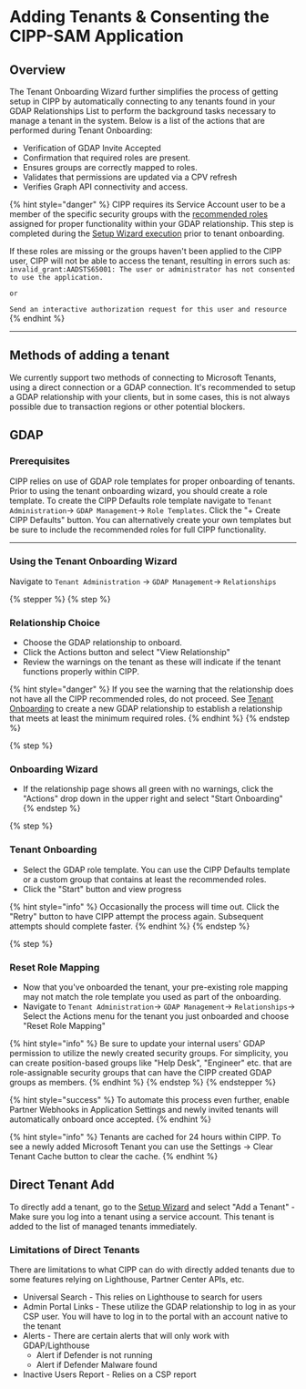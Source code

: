 # Adding Tenants & Consenting the CIPP-SAM Application

## Overview

The Tenant Onboarding Wizard further simplifies the process of getting setup in CIPP by automatically connecting to any tenants found in your GDAP Relationships List to perform the background tasks necessary to manage a tenant in the system. Below is a list of the actions that are performed during Tenant Onboarding:

* Verification of GDAP Invite Accepted
* Confirmation that required roles are present.
* Ensures groups are correctly mapped to roles.
* Validates that permissions are updated via a CPV refresh
* Verifies Graph API connectivity and access.

{% hint style="danger" %}
CIPP requires its Service Account user to be a member of the specific security groups with the [recommended roles](recommended-roles.md) assigned for proper functionality within your GDAP relationship. This step is completed during the [Setup Wizard execution](../../user-documentation/cipp/sam-setup-wizard.md) prior to tenant onboarding.

If these roles are missing or the groups haven't been applied to the CIPP user, CIPP will not be able to access the tenant, resulting in errors such as: `invalid_grant:AADSTS65001: The user or administrator has not consented to use the application.`

`or`

`Send an interactive authorization request for this user and resource`
{% endhint %}

***

## Methods of adding a tenant

We currently support two methods of connecting to Microsoft Tenants, using a direct connection or a GDAP connection. It's recommended to setup a GDAP relationship with your clients, but in some cases, this is not always possible due to transaction regions or other potential blockers.

## GDAP

### Prerequisites

CIPP relies on use of GDAP role templates for proper onboarding of tenants. Prior to using the tenant onboarding wizard, you should create a role template. To create the CIPP Defaults role template navigate to `Tenant Administration`-> `GDAP Management`-> `Role Templates`. Click the "+ Create CIPP Defaults" button. You can alternatively create your own templates but be sure to include the recommended roles for full CIPP functionality.

***

### Using the Tenant Onboarding Wizard

Navigate to `Tenant Administration` -> `GDAP Management`-> `Relationships`

{% stepper %}
{% step %}
### Relationship Choice

* Choose the GDAP relationship to onboard.&#x20;
* Click the Actions button and select "View Relationship"
* Review the warnings on the tenant as these will indicate if the tenant functions properly within CIPP.

{% hint style="danger" %}
If you see the warning that the relationship does not have all the CIPP recommended roles, do not proceed. See [Tenant Onboarding](gdap-invite-wizard.md) to create a new GDAP relationship to establish a relationship that meets at least the minimum required roles.
{% endhint %}
{% endstep %}

{% step %}
### Onboarding Wizard

* If the relationship page shows all green with no warnings, click the "Actions" drop down in the upper right and select "Start Onboarding"
{% endstep %}

{% step %}
### Tenant Onboarding

* Select the GDAP role template. You can use the CIPP Defaults template or a custom group that contains at least the recommended roles.&#x20;
* Click the "Start" button and view progress

{% hint style="info" %}
Occasionally the process will time out. Click the "Retry" button to have CIPP attempt the process again. Subsequent attempts should complete faster.
{% endhint %}
{% endstep %}

{% step %}
### Reset Role Mapping

* Now that you've onboarded the tenant, your pre-existing role mapping may not match the role template you used as part of the onboarding.&#x20;
* Navigate to `Tenant Administration`-> `GDAP Management`-> `Relationships`-> Select the Actions menu for the tenant you just onboarded and choose "Reset Role Mapping"

{% hint style="info" %}
Be sure to update your internal users' GDAP permission to utilize the newly created security groups. For simplicity, you can create position-based groups like "Help Desk", "Engineer" etc. that are role-assignable security groups that can have the CIPP created GDAP groups as members.
{% endhint %}
{% endstep %}
{% endstepper %}

{% hint style="success" %}
To automate this process even further, enable Partner Webhooks in Application Settings and newly invited tenants will automatically onboard once accepted.
{% endhint %}

{% hint style="info" %}
Tenants are cached for 24 hours within CIPP. To see a newly added Microsoft Tenant you can use the Settings -> Clear Tenant Cache button to clear the cache.
{% endhint %}

## Direct Tenant Add

To directly add a tenant, go to the [Setup Wizard](../../user-documentation/cipp/sam-setup-wizard.md) and select "Add a Tenant" - Make sure you log into a tenant using a service account. This tenant is added to the list of managed tenants immediately.

### Limitations of Direct Tenants

There are limitations to what CIPP can do with directly added tenants due to some features relying on Lighthouse, Partner Center APIs, etc.

* Universal Search - This relies on Lighthouse to search for users
* Admin Portal Links - These utilize the GDAP relationship to log in as your CSP user. You will have to log in to the portal with an account native to the tenant
* Alerts - There are certain alerts that will only work with GDAP/Lighthouse
  * Alert if Defender is not running
  * Alert if Defender Malware found
* Inactive Users Report - Relies on a CSP report

